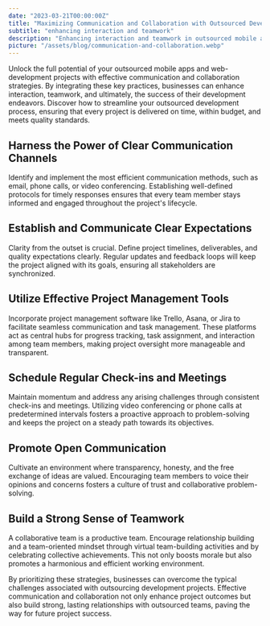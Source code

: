 ```yaml
---
date: "2023-03-21T00:00:00Z"
title: "Maximizing Communication and Collaboration with Outsourced Development Teams"
subtitle: "enhancing interaction and teamwork"
description: "Enhancing interaction and teamwork in outsourced mobile apps and web-development projects."
picture: "/assets/blog/communication-and-collaboration.webp"
---
```

Unlock the full potential of your outsourced mobile apps and web-development projects with effective communication and collaboration strategies. By integrating these key practices, businesses can enhance interaction, teamwork, and ultimately, the success of their development endeavors. Discover how to streamline your outsourced development process, ensuring that every project is delivered on time, within budget, and meets quality standards.

## Harness the Power of Clear Communication Channels
Identify and implement the most efficient communication methods, such as email, phone calls, or video conferencing. Establishing well-defined protocols for timely responses ensures that every team member stays informed and engaged throughout the project's lifecycle.

## Establish and Communicate Clear Expectations
Clarity from the outset is crucial. Define project timelines, deliverables, and quality expectations clearly. Regular updates and feedback loops will keep the project aligned with its goals, ensuring all stakeholders are synchronized.

## Utilize Effective Project Management Tools
Incorporate project management software like Trello, Asana, or Jira to facilitate seamless communication and task management. These platforms act as central hubs for progress tracking, task assignment, and interaction among team members, making project oversight more manageable and transparent.

## Schedule Regular Check-ins and Meetings
Maintain momentum and address any arising challenges through consistent check-ins and meetings. Utilizing video conferencing or phone calls at predetermined intervals fosters a proactive approach to problem-solving and keeps the project on a steady path towards its objectives.

## Promote Open Communication
Cultivate an environment where transparency, honesty, and the free exchange of ideas are valued. Encouraging team members to voice their opinions and concerns fosters a culture of trust and collaborative problem-solving.

## Build a Strong Sense of Teamwork
A collaborative team is a productive team. Encourage relationship building and a team-oriented mindset through virtual team-building activities and by celebrating collective achievements. This not only boosts morale but also promotes a harmonious and efficient working environment.

By prioritizing these strategies, businesses can overcome the typical challenges associated with outsourcing development projects. Effective communication and collaboration not only enhance project outcomes but also build strong, lasting relationships with outsourced teams, paving the way for future project success.